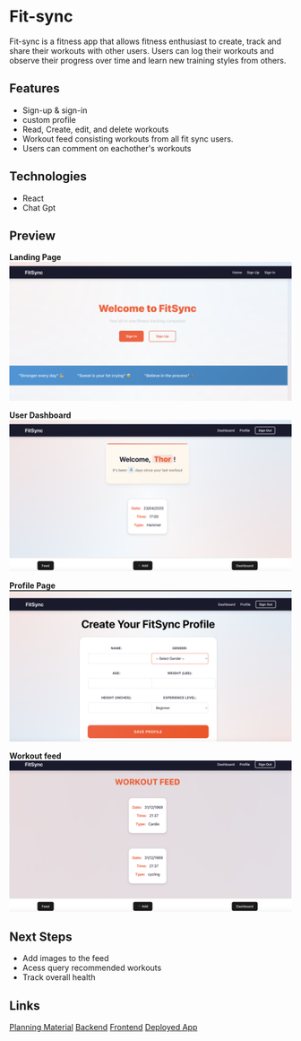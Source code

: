 # Fit-sync

Fit-sync is a fitness app that allows fitness enthusiast to create, track and share their workouts with other users. Users can log their workouts and observe their progress over time and learn new training styles from others.  

## Features
- Sign-up & sign-in
- custom profile
- Read, Create, edit, and delete workouts
- Workout feed consisting workouts from all fit sync users.
- Users can comment on eachother's workouts

## Technologies
- React
- Chat Gpt

## Preview
**Landing Page**
![fit-sync](./assets/Fit%20sync%20landing%20pag.png)

**User Dashboard**
![fit-sync](./assets/User%20dashboard.png) 

**Profile Page**
![fit-sync](./assets/User%20profile%20page.png)

**Workout feed**
![fit-sync](./assets/Workout%20feed.png)

## Next Steps
- Add images to the feed
- Acess query recommended workouts
- Track overall health

## Links
[Planning Material](https://trello.com/invite/b/68064715e2847402c5a9dcdf/ATTI9b9c6dc449b1ba176ff8472f5db9c1efDE9A2515/ga-collaboration-fitsync)
[Backend](https://github.com/origamist3ve/fitsync-back-end)
[Frontend](https://github.com/origamist3ve/fitsync-front-end)
[Deployed App](https://fitsync-front-end-production.up.railway.app)
